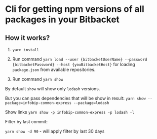 Cli for getting npm versions of all packages in your Bitbacket 
=================

How it works?
-------------------------------------

1. `yarn install`

2. Run command `yarn load --user {bitbacketUserName} --password {bitbacketPassword} --host {youBitbacketHost}` for loading `package.json` from available repositories.

3. Run command `yarn show`

By default `show` will show only `lodash` versions.

But you can pass dependencies that will be show in result:
`yarn show --package=infobip-common-express --package=lodash`

Show links
`yarn show -p infobip-common-express -p lodash -l`

Filter by last commit:

`yarn show -d 90` - will apply filter by last 30 days

